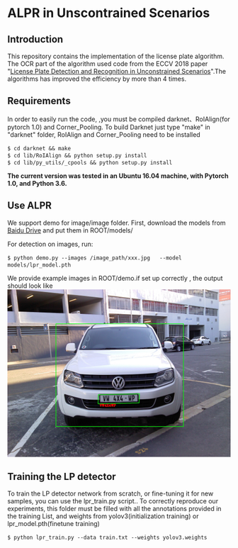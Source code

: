 # ALPR in Unscontrained Scenarios

## Introduction

This repository contains the  implementation of the license plate algorithm. The OCR part of the algorithm used code from the ECCV 2018 paper "[License Plate Detection and Recognition in Unconstrained Scenarios](https://github.com/sergiomsilva/alpr-unconstrained)".The algorithms has improved the efficiency by more than 4 times.


## Requirements

In order to easily run the code, ,you must be compiled darknet、RoIAlign(for pytorch 1.0) and Corner_Pooling.
To build Darknet just type "make" in "darknet" folder,  RoIAlign and Corner_Pooling need to be installed 

```shellscript
$ cd darknet && make
$ cd lib/RoIAlign && python setup.py install
$ cd lib/py_utils/_cpools && python setup.py install
```

**The current version was tested in an Ubuntu 16.04 machine, with Pytorch 1.0,  and Python 3.6.**

## Use ALPR

We support demo for image/image folder.
First, download the models from [Baidu Drive](https://pan.baidu.com/s/1oYj2Amz59YbEzC7FgdC1lQ) and put them in ROOT/models/

For detection on images, run:

```shellscript
$ python demo.py --images /image_path/xxx.jpg   --model models/lpr_model.pth
```

We provide example images in ROOT/demo.if set up correctly , the output should look like
![图1](demo/test/eu7.jpg) 


## Training the LP detector

To train the LP detector network from scratch, or fine-tuning it for new samples, you can use the lpr_train.py script.. To correctly reproduce our experiments, this folder must be filled with all the annotations provided in the training List, and weights from yolov3(initialization training) or lpr_model.pth(finetune training)

```shellscript
$ python lpr_train.py --data train.txt --weights yolov3.weights 
```


